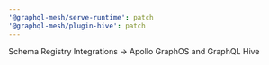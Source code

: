 ```yaml
---
'@graphql-mesh/serve-runtime': patch
'@graphql-mesh/plugin-hive': patch
---
```


Schema Registry Integrations -> Apollo GraphOS and GraphQL Hive
